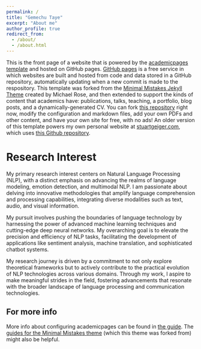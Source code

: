 ```yaml
---
permalink: /
title: "Gemechu Taye"
excerpt: "About me"
author_profile: true
redirect_from: 
  - /about/
  - /about.html
---
```


This is the front page of a website that is powered by the [academicpages template](https://github.com/academicpages/academicpages.github.io) and hosted on GitHub pages. [GitHub pages](https://pages.github.com) is a free service in which websites are built and hosted from code and data stored in a GitHub repository, automatically updating when a new commit is made to the respository. This template was forked from the [Minimal Mistakes Jekyll Theme](https://mmistakes.github.io/minimal-mistakes/) created by Michael Rose, and then extended to support the kinds of content that academics have: publications, talks, teaching, a portfolio, blog posts, and a dynamically-generated CV. You can fork [this repository](https://github.com/academicpages/academicpages.github.io) right now, modify the configuration and markdown files, add your own PDFs and other content, and have your own site for free, with no ads! An older version of this template powers my own personal website at [stuartgeiger.com](http://stuartgeiger.com), which uses [this Github repository](https://github.com/staeiou/staeiou.github.io).

Research Interest
======
My primary research interest centers on Natural Language Processing (NLP), with a distinct emphasis on advancing the realms of language modeling, emotion detection, and multimodal NLP. I am passionate about delving into innovative methodologies that amplify language comprehension and processing capabilities, integrating diverse modalities such as text, audio, and visual information.

My pursuit involves pushing the boundaries of language technology by harnessing the power of advanced machine learning techniques and cutting-edge deep neural networks. My overarching goal is to elevate the precision and efficiency of NLP tasks, facilitating the development of applications like sentiment analysis, machine translation, and sophisticated chatbot systems.

My research journey is driven by a commitment to not only explore theoretical frameworks but to actively contribute to the practical evolution of NLP technologies across various domains. Through my work, I aspire to make meaningful strides in the field, fostering advancements that resonate with the broader landscape of language processing and communication technologies.

For more info
------
More info about configuring academicpages can be found in [the guide](https://academicpages.github.io/markdown/). The [guides for the Minimal Mistakes theme](https://mmistakes.github.io/minimal-mistakes/docs/configuration/) (which this theme was forked from) might also be helpful.
